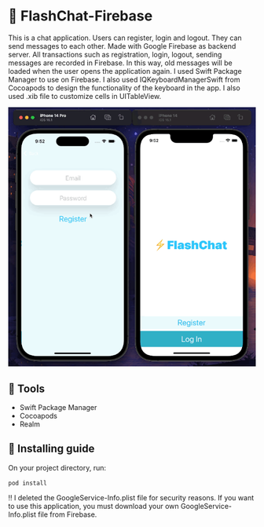 # :dizzy: FlashChat-Firebase
This is a chat application. Users can register, login and logout. They can send messages to each other. Made with Google Firebase as backend server. All transactions such as registration, login, logout, sending messages are recorded in Firebase. In this way, old messages will be loaded when the user opens the application again. I used Swift Package Manager to use on Firebase. I also used IQKeyboardManagerSwift from Cocoapods to design the functionality of the keyboard in the app. I also used .xib file to customize cells in UITableView.

<p float="left">
<img width="666" src="/Udemy-Dr.Angela_Yu/Projects/015-Flash-Chat-Firebase/gif/preview.gif">
</p>

## :hammer: Tools

* Swift Package Manager
* Cocoapods
* Realm

## :rocket: Installing guide

On your project directory, run:

```
pod install
```

:bangbang: I deleted the GoogleService-Info.plist file for security reasons. If you want to use this application, you must download your own GoogleService-Info.plist file from Firebase.


